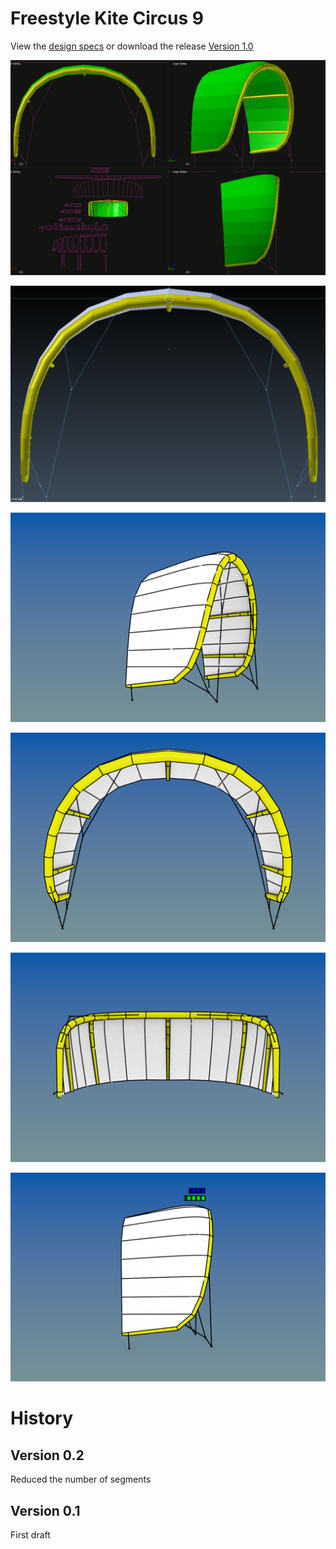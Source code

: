 # Freestyle Kite Circus 9

View the [design specs](https://github.com/wingworks/Circus-9/blob/master/Circus-9.kite) or download the release [Version 1.0](https://github.com/wingworks/Circus-9/releases)

![Kite 3D preview](https://github.com/wingworks/Circus-9/blob/master/quad_view.png) 

![Kite 3D preview](https://github.com/wingworks/Circus-9/blob/master/front.png) 

![Kite 3D preview](https://github.com/wingworks/Circus-9/blob/master/Circus-9_perspective.png)  

![Kite 3D preview](https://github.com/wingworks/Circus-9/blob/master/Circus-9_front.png)

![Kite 3D preview](https://github.com/wingworks/Circus-9/blob/master/Circus-9_bottom.png)

![Kite 3D preview](https://github.com/wingworks/Circus-9/blob/master/Circus-9_right.png) 

# History
## Version 0.2
Reduced the number of segments

## Version 0.1
First draft


